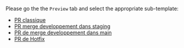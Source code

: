 Please go the the `Preview` tab and select the appropriate sub-template:

- [PR classique](?expand=1&template=default_template.md)
- [PR merge developpement dans staging](?expand=1&template=merge_dev_into_staging_template.md)
- [PR de merge developpement dans main](?expand=1&template=merge_dev_into_main_template.md)
- [PR de Hotfix](?expand=1&template=hotfix_template.md)
